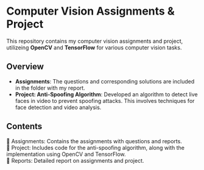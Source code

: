 # **Computer Vision Assignments & Project**

This repository contains my computer vision assignments and project, utilizeing **OpenCV** and **TensorFlow** for various computer vision tasks.

## **Overview**
- **Assignments**: The questions and corresponding solutions are included in the folder with my report.  
- **Project: Anti-Spoofing Algorithm**: Developed an algorithm to detect live faces in video to prevent spoofing attacks. This involves techniques for face detection and video analysis.

## **Contents**
📌 Assignments: Contains the assignments with questions and reports.  
📌 Project: Includes code for the anti-spoofing algorithm, along with the implementation using OpenCV and TensorFlow.  
📌 Reports: Detailed report on assignments and project.
